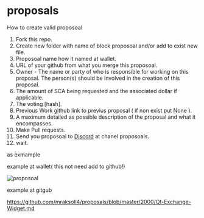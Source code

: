 # proposals
How to create valid proposoal

1. Fork this repo.
2. Create new folder with name of block proposoal and/or add to exist new file.
3. Proposoal name how it named at wallet.
4. URL of your github from what you merge this proposoal.
5. Owner - The name or party of who is responsible for working on this proposal. The person(s) should be involved in the creation of this proposal.
6. The amount of SCA being requested and the associated dollar if applicable.
7. The voting [hash].
8. Previous Work github link to previus proposal ( if non exist put None ).
9. A maximum detailed as possible description of the proposal and what it encompasses.
11. Make Pull requests.
12. Send you proposoal to [Discord](https://discord.gg/HKbdGANbZA) at chanel proposoals.
13. wait.

as exmample

example at wallet( this not need add to github!)

![proposoal](https://user-images.githubusercontent.com/32709596/110054174-4ce14c80-7d63-11eb-9872-ac265415cf28.png)

example at gitgub

https://github.com/mraksoll4/proposals/blob/master/2000/Qt-Exchange-Widget.md
